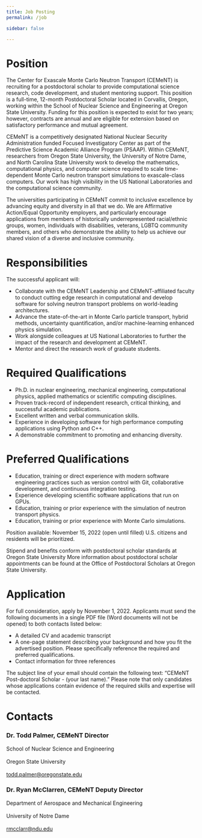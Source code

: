 ```yaml
---
title: Job Posting
permalink: /job

sidebar: false

---
```


# Position 
The Center for Exascale Monte Carlo Neutron Transport (CEMeNT) is recruiting for a postdoctoral scholar to provide computational science research, code development, and student mentoring support.
This position is a full-time, 12-month Postdoctoral Scholar located in Corvallis, Oregon, working within the School of Nuclear Science and Engineering at Oregon State University.
Funding for this position is expected to exist for two years; however, contracts are annual and are eligible for extension based on satisfactory performance and mutual agreement.

CEMeNT is a competitively designated National Nuclear Security Administration funded Focused Investigatory Center as part of the Predictive Science Academic Alliance Program (PSAAP). Within CEMeNT, researchers from Oregon State University, the University of Notre Dame, and North Carolina State University work to develop the mathematics, computational physics, and computer science required to scale time-dependent Monte Carlo neutron transport simulations to exascale-class computers.
Our work has high visibility in the US National Laboratories and the computational science community.

The universities participating in CEMeNT commit to inclusive excellence by advancing equity and diversity in all that we do.
We are Affirmative Action/Equal Opportunity employers, and particularly encourage applications from members of historically underrepresented racial/ethnic groups, women, individuals with disabilities, veterans, LGBTQ community members, and others who demonstrate the ability to help us achieve our shared vision of a diverse and inclusive community.

# Responsibilities
The successful applicant will:
* Collaborate with the CEMeNT Leadership and CEMeNT-affiliated faculty to conduct cutting edge research in computational and develop software for solving neutron transport problems on world-leading architectures.  
* Advance the state-of-the-art in Monte Carlo particle transport, hybrid methods, uncertainty quantification, and/or machine-learning enhanced physics simulation.  
* Work alongside colleagues at US National Laboratories to further the impact of the research and development at CEMeNT.
* Mentor and direct the research work of graduate students.

# Required Qualifications
* Ph.D. in nuclear engineering, mechanical engineering, computational physics, applied mathematics or scientific computing disciplines.
* Proven track-record of independent research, critical thinking, and successful academic publications.
* Excellent written and verbal communication skills.
* Experience in developing software for high performance computing applications using Python and C++.
* A demonstrable commitment to promoting and enhancing diversity.

# Preferred Qualifications
* Education, training or direct experience with modern software engineering practices such as version control with Git, collaborative development, and continuous integration testing.
* Experience developing scientific software applications that run on GPUs.
* Education, training or prior experience with the simulation of neutron transport physics.
* Education, training or prior experience with Monte Carlo simulations.

Position available: November 15, 2022 (open until filled)
U.S. citizens and residents will be prioritized.

Stipend and benefits conform with postdoctoral scholar standards at Oregon State University More information about postdoctoral scholar appointments can be found at the Office of Postdoctoral Scholars at Oregon State University.

# Application 
For full consideration, apply by November 1, 2022. Applicants must send the following documents in a single PDF file (Word documents will not be opened) to both contacts listed below:
* A detailed CV and academic transcript
* A one-page statement describing your background and how you fit the advertised position.  Please specifically reference the required and preferred qualifications.
* Contact information for three references

The subject line of your email should contain the following text: “CEMeNT Post-doctoral Scholar - (your last name).” Please note that only candidates whose applications contain evidence of the required skills and expertise will be contacted.

# Contacts
### Dr. Todd Palmer, CEMeNT Director<br />  
School of Nuclear Science and Engineering<br />  
Oregon State University<br />  
todd.palmer@oregonstate.edu



### Dr. Ryan McClarren, CEMeNT Deputy Director<br />  
Department of Aerospace and Mechanical Engineering<br />  
University of Notre Dame<br />  
rmcclarr@ndu.edu<br />  


